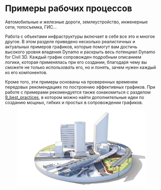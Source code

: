 # Примеры рабочих процессов

Автомобильные и железные дороги, землеустройство, инженерные сети, топосъемка, ГИС...

Работа с объектами инфраструктуры включает в себя все это и многое другое. В этом разделе приведено несколько реалистичных и актуальных примеров графиков, которые помогут вам достичь высокого уровня владения Dynamo и раскрыть весь потенциал Dynamo for Civil 3D. Каждый график сопровожден подробным описанием логики, которая применялась при его создании, благодаря чему вы сможете не только _использовать_ его, но и _понять_, зачем нужен каждый из его компонентов.

Кроме того, эти примеры основаны на проверенных временем передовых рекомендациях по построению эффективных графиков. При работе с примерами рекомендуется также ознакомиться с разделом [9_best_practices](../../9_best_practices/ "mention"), в котором можно найти дополнительные идеи по созданию мощных, гибких и простых в сопровождении графиков.

<figure><img src="../../.gitbook/assets/aec-bim-infrastructure-design-image_transparent.jpg" alt=""><figcaption></figcaption></figure>
